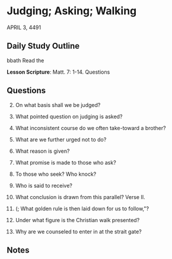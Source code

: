# Judging; Asking; Walking
APRIL 3, 4491

## Daily Study Outline

bbath Read the

**Lesson Scripture**: Matt. 7: 1-14. Questions

## Questions

2. On what basis shall we be judged? 

3. What pointed question on judging is asked? 

4. What inconsistent course do we often take-toward a brother? 

7. What are we further urged not to do? 

6. What reason is given?

8. What promise is made to those who ask? 

7. To those who seek? Who knock?

9. Who is said to receive? 

1. What conclusion is drawn from this parallel? Verse II.

12. (; What golden rule is then laid down for us to follow,"? 

13. Under what figure is the Christian walk presented? 

14. Why are we counseled to enter in at the strait gate? 

## Notes


